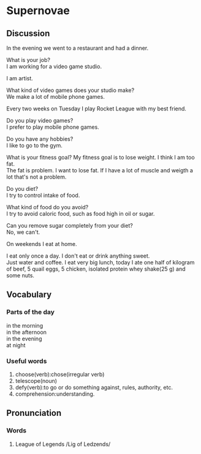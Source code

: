 # Supernovae
## Discussion
In the evening we went to a restaurant and had a dinner.  

What is your job?  
I am working for a video game studio.  

I am artist.  

What kind of video games does your studio make?  
We make a lot of mobile phone games.  

Every two weeks on Tuesday I play Rocket League with my best friend.  

Do you play video games?  
I prefer to play mobile phone games.  

Do you have any hobbies?  
I like to go to the gym.  

What is your fitness goal? 
My fitness goal is to lose weight. I think I am too fat.   
The fat is problem. I want to lose fat. If I have a lot of muscle and weigth a lot that's not a problem.  

Do you diet?  
I try to control intake of food.  

What kind of food do you avoid?  
I try to avoid caloric food, such as food high in oil or sugar.  

Can you remove sugar completely from your diet?  
No, we can't.  

On weekends I eat at home.  

I eat only once a day. I don't eat or drink anything sweet.  
Just water and coffee. I eat very big lunch, today I ate one half of kilogram of beef, 5 quail eggs, 5 chicken, isolated protein whey shake(25 g) and some nuts.  

## Vocabulary
### Parts of the day
in the morning  
in the afternoon  
in the evening  
at night  

### Useful words
1. choose(verb):chose(irregular verb)
1. telescope(noun)
1. defy(verb):to go or do something against, rules, authority, etc.
1. comprehension:understanding.

## Pronunciation
### Words
1. League of Legends /Lig of Ledzends/

